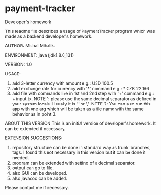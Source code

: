 # payment-tracker
Developer's homework

This readme file describes a usage of PaymentTracker program which was made as a backend developer's homework.

AUTHOR: Michal Mihalik.

ENVIRONMENT: java (jdk1.8.0_131)

VERSION: 1.0

USAGE:
1. add 3-letter currency with amount e.g.: USD 100.5
2. add exchange rate for currency with '*' command e.g.: * CZK 22.166
3. add file with commands like in 1st and 2nd step with '+' command e.g.: + input.txt
NOTE 1: please use the same decimal separator as defined in your system locale. Usually it is '.' or ','.
NOTE 2: You can also run this app with one arg which will be taken as a file name with the same behavior as in point 3.

ABOUT THIS VERSION
This is an initial version of developer's homework. It can be extended if necessary.

EXTENSION SUGGESTIONS:
1. repository structure can be done in standard way as trunk, branches, tags. I found this not necessary in this version but it can be done if needed.
2. program can be extended with setting of a decimal separator.
3. output can go to file.
4. also GUI can be developed.
5. also javadoc can be added.

Please contact me if necessary.
